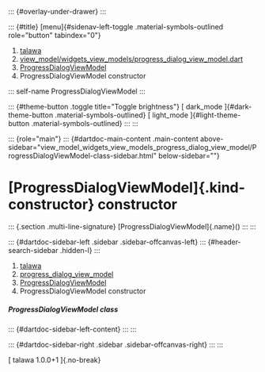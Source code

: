 ::: {#overlay-under-drawer}
:::

::: {#title}
[menu]{#sidenav-left-toggle .material-symbols-outlined role="button"
tabindex="0"}

1.  [talawa](../../index.html)
2.  [view_model/widgets_view_models/progress_dialog_view_model.dart](../../view_model_widgets_view_models_progress_dialog_view_model/)
3.  [ProgressDialogViewModel](../../view_model_widgets_view_models_progress_dialog_view_model/ProgressDialogViewModel-class.html)
4.  ProgressDialogViewModel constructor

::: self-name
ProgressDialogViewModel
:::

::: {#theme-button .toggle title="Toggle brightness"}
[ dark_mode ]{#dark-theme-button .material-symbols-outlined} [
light_mode ]{#light-theme-button .material-symbols-outlined}
:::
:::

::: {role="main"}
::: {#dartdoc-main-content .main-content above-sidebar="view_model_widgets_view_models_progress_dialog_view_model/ProgressDialogViewModel-class-sidebar.html" below-sidebar=""}
<div>

# [ProgressDialogViewModel]{.kind-constructor} constructor

</div>

::: {.section .multi-line-signature}
[ProgressDialogViewModel]{.name}()
:::
:::

::: {#dartdoc-sidebar-left .sidebar .sidebar-offcanvas-left}
::: {#header-search-sidebar .hidden-l}
:::

1.  [talawa](../../index.html)
2.  [progress_dialog_view_model](../../view_model_widgets_view_models_progress_dialog_view_model/)
3.  [ProgressDialogViewModel](../../view_model_widgets_view_models_progress_dialog_view_model/ProgressDialogViewModel-class.html)
4.  ProgressDialogViewModel constructor

##### ProgressDialogViewModel class

::: {#dartdoc-sidebar-left-content}
:::
:::

::: {#dartdoc-sidebar-right .sidebar .sidebar-offcanvas-right}
:::
:::

[ talawa 1.0.0+1 ]{.no-break}
